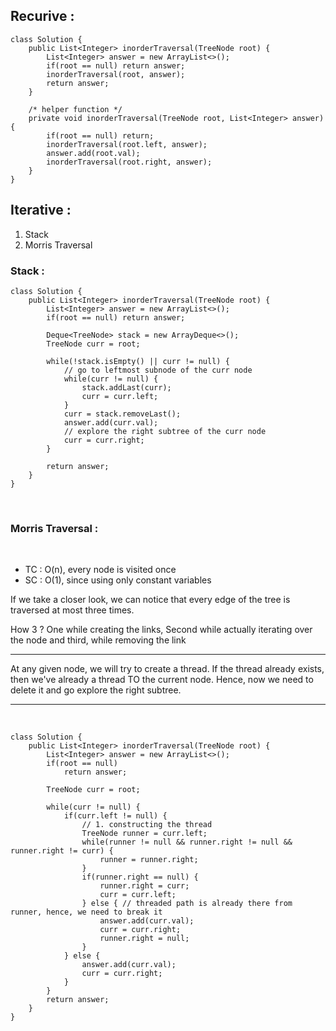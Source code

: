 ## Recurive : 
```
class Solution {
    public List<Integer> inorderTraversal(TreeNode root) {
        List<Integer> answer = new ArrayList<>();
        if(root == null) return answer;
        inorderTraversal(root, answer);
        return answer;
    }

    /* helper function */
    private void inorderTraversal(TreeNode root, List<Integer> answer) {
        if(root == null) return;
        inorderTraversal(root.left, answer);
        answer.add(root.val);
        inorderTraversal(root.right, answer);
    }
}
```

## Iterative : 
1. Stack
2. Morris Traversal

### Stack : 
```
class Solution {
    public List<Integer> inorderTraversal(TreeNode root) {
        List<Integer> answer = new ArrayList<>();
        if(root == null) return answer;

        Deque<TreeNode> stack = new ArrayDeque<>();
        TreeNode curr = root;

        while(!stack.isEmpty() || curr != null) {
            // go to leftmost subnode of the curr node
            while(curr != null) {
                stack.addLast(curr);
                curr = curr.left;
            }
            curr = stack.removeLast();
            answer.add(curr.val);
            // explore the right subtree of the curr node
            curr = curr.right;
        }

        return answer;
    }
}
```
​
### Morris Traversal :
​
- TC : O(n), every node is visited once <br>
- SC : O(1), since using only constant variables <br>

If we take a closer look, we can notice that every edge of the tree is traversed at most three times. <br>

How 3 ? One while creating the links, Second while actually iterating over the node and third, while removing the link <br>


<hr>
At any given node, we will try to create a thread. If the thread already exists, then we've already a thread TO the current node. Hence, now we need to delete it and go explore the right subtree.

<hr>
<br>

```
class Solution {
    public List<Integer> inorderTraversal(TreeNode root) {
        List<Integer> answer = new ArrayList<>();
        if(root == null)
            return answer;

        TreeNode curr = root;

        while(curr != null) {
            if(curr.left != null) {
                // 1. constructing the thread
                TreeNode runner = curr.left;
                while(runner != null && runner.right != null && runner.right != curr) {
                    runner = runner.right;
                }
                if(runner.right == null) {
                    runner.right = curr;
                    curr = curr.left;
                } else { // threaded path is already there from runner, hence, we need to break it
                    answer.add(curr.val);
                    curr = curr.right;
                    runner.right = null;
                }
            } else {
                answer.add(curr.val);
                curr = curr.right;
            }
        }
        return answer;
    }
}
```
